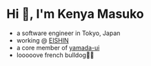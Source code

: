 <h1>Hi 👋, I'm Kenya Masuko</h1>
<ul>
  <li>a software engineer in Tokyo, Japan</li>
  <li>working @ <a href="https://ei-shin.com/">EISHIN</a></li>
  <li>a core member of <a href="https://github.com/hirotomoyamada/yamada-ui">yamada-ui</a></li>
  <li>looooove french bulldog🐶🐷</li>
</ul>
